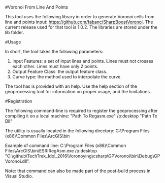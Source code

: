#Voronoi From Line And Points

This tool uses the following library in order to generate Voronoi cells from line and points input: https://github.com/fabanc/SharpBoostVoronoi. The current release used for that tool is 1.0.2. The libraries are stored under the lib folder.

#Usage

In short, the tool takes the following parameters:

1. Input Features: a set of input lines and points. Lines must not crosses each other. Lines must have only 2 points.
2. Output Feature Class: the output feature class.
3. Curve type: the method used to interpolate the curve.

The tool has is provided with an help. Use the help section of the geoprocessing tool for information on proper usage, and the limitations.

#Registration

The following command-line is required to register the geoprocessing after compiling it on a local machine:
"Path To Regasm.exe" /p:desktop "Path To Dll"

The utility is usually located in the following directory:
C:\Program Files (x86)\Common Files\ArcGIS\bin

Example of command line:
C:\Program Files (x86)\Common Files\ArcGIS\bin\ESRIRegAsm.exe /p:desktop "C:\github\TechTrek_Idol_2016\Voronoying\csharp\GPVoronoi\bin\Debug\GPVoronoi.dll".

Note: that command can also be made part of the post-build process in Visual Studio.